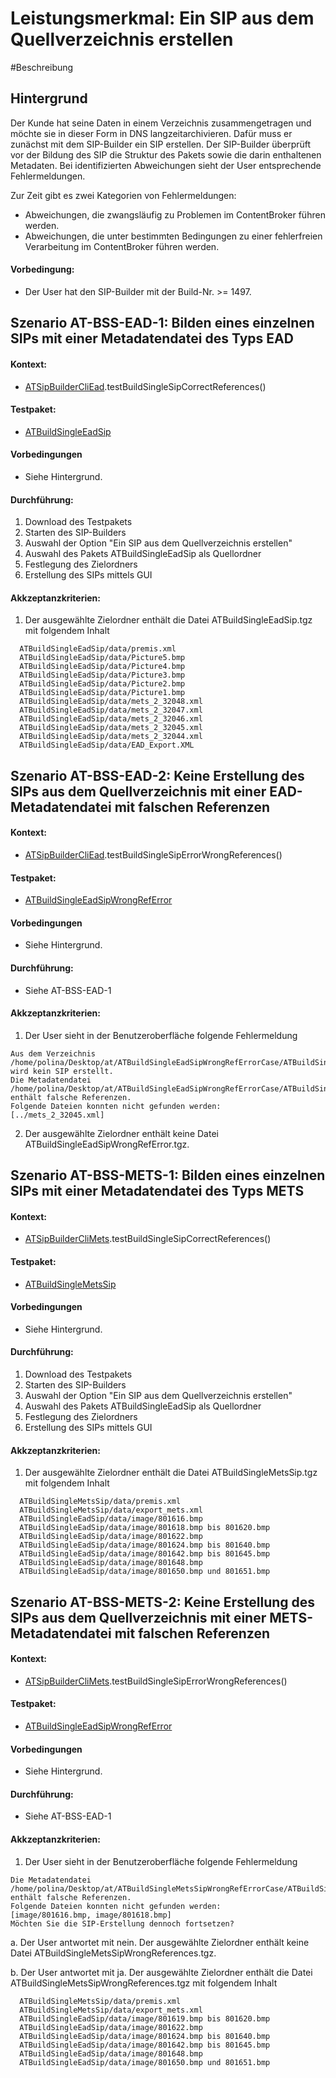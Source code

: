 # Leistungsmerkmal: Ein SIP aus dem Quellverzeichnis erstellen

#Beschreibung

## Hintergrund

Der Kunde hat seine Daten in einem Verzeichnis zusammengetragen und möchte sie in dieser Form in DNS langzeitarchivieren.
Dafür muss er zunächst mit dem SIP-Builder ein SIP erstellen.
Der SIP-Builder überprüft vor der Bildung des SIP die Struktur des Pakets sowie die darin enthaltenen Metadaten. Bei identifizierten Abweichungen sieht der User entsprechende Fehlermeldungen.

Zur Zeit gibt es zwei Kategorien von Fehlermeldungen:
* Abweichungen, die zwangsläufig zu Problemen im ContentBroker führen werden.
* Abweichungen, die unter bestimmten Bedingungen zu einer fehlerfreien Verarbeitung im ContentBroker führen werden.

#### Vorbedingung:

* Der User hat den SIP-Builder mit der Build-Nr. >= 1497.

## Szenario AT-BSS-EAD-1: Bilden eines einzelnen SIPs mit einer Metadatendatei des Typs EAD

#### Kontext:

* [ATSipBuilderCliEad](../test/java/de/uzk/hki/da/at/ATSipBuilderCliEad.java).testBuildSingleSipCorrectReferences()

#### Testpaket:   

* [ATBuildSingleEadSip](../test/resources/at/ATBuildSingleEadSip)

#### Vorbedingungen

* Siehe Hintergrund.

#### Durchführung:

1. Download des Testpakets
1. Starten des SIP-Builders
1. Auswahl der Option "Ein SIP aus dem Quellverzeichnis erstellen"
1. Auswahl des Pakets ATBuildSingleEadSip als Quellordner
1. Festlegung des Zielordners
1. Erstellung des SIPs mittels GUI

#### Akkzeptanzkriterien:

1. Der ausgewählte Zielordner enthält die Datei ATBuildSingleEadSip.tgz mit folgendem Inhalt
```
  ATBuildSingleEadSip/data/premis.xml
  ATBuildSingleEadSip/data/Picture5.bmp  
  ATBuildSingleEadSip/data/Picture4.bmp  
  ATBuildSingleEadSip/data/Picture3.bmp  
  ATBuildSingleEadSip/data/Picture2.bmp  
  ATBuildSingleEadSip/data/Picture1.bmp  
  ATBuildSingleEadSip/data/mets_2_32048.xml
  ATBuildSingleEadSip/data/mets_2_32047.xml
  ATBuildSingleEadSip/data/mets_2_32046.xml
  ATBuildSingleEadSip/data/mets_2_32045.xml
  ATBuildSingleEadSip/data/mets_2_32044.xml
  ATBuildSingleEadSip/data/EAD_Export.XML
``` 

## Szenario AT-BSS-EAD-2: Keine Erstellung des SIPs aus dem Quellverzeichnis mit einer EAD-Metadatendatei mit falschen Referenzen

#### Kontext:

* [ATSipBuilderCliEad](../test/java/de/uzk/hki/da/at/ATSipBuilderCliEad.java).testBuildSingleSipErrorWrongReferences()

#### Testpaket:   

* [ATBuildSingleEadSipWrongRefError](../test/resources/at/ATBuildSingleEadSipWrongRefErrorCase/ATBuildSingleEadSipWrongRefError)

#### Vorbedingungen

* Siehe Hintergrund.

#### Durchführung:

* Siehe AT-BSS-EAD-1

#### Akkzeptanzkriterien:

1. Der User sieht in der Benutzeroberfläche folgende Fehlermeldung 

```
Aus dem Verzeichnis /home/polina/Desktop/at/ATBuildSingleEadSipWrongRefErrorCase/ATBuildSingleEadSipWrongRefError wird kein SIP erstellt. 
Die Metadatendatei /home/polina/Desktop/at/ATBuildSingleEadSipWrongRefErrorCase/ATBuildSingleEadSipWrongRefError/EAD_Export.XML enthält falsche Referenzen.
Folgende Dateien konnten nicht gefunden werden: 
[../mets_2_32045.xml]
```

2. Der ausgewählte Zielordner enthält keine Datei ATBuildSingleEadSipWrongRefError.tgz.


## Szenario AT-BSS-METS-1: Bilden eines einzelnen SIPs mit einer Metadatendatei des Typs METS

#### Kontext:

* [ATSipBuilderCliMets](../test/java/de/uzk/hki/da/at/ATSipBuilderCliMets.java).testBuildSingleSipCorrectReferences()

#### Testpaket:   

* [ATBuildSingleMetsSip](../test/resources/at/ATBuildSingleMetsSip)

#### Vorbedingungen

* Siehe Hintergrund.

#### Durchführung:

1. Download des Testpakets
1. Starten des SIP-Builders
1. Auswahl der Option "Ein SIP aus dem Quellverzeichnis erstellen"
1. Auswahl des Pakets ATBuildSingleEadSip als Quellordner
1. Festlegung des Zielordners
1. Erstellung des SIPs mittels GUI

#### Akkzeptanzkriterien:

1. Der ausgewählte Zielordner enthält die Datei ATBuildSingleMetsSip.tgz mit folgendem Inhalt
```
  ATBuildSingleMetsSip/data/premis.xml
  ATBuildSingleMetsSip/data/export_mets.xml
  ATBuildSingleEadSip/data/image/801616.bmp  
  ATBuildSingleEadSip/data/image/801618.bmp bis 801620.bmp
  ATBuildSingleEadSip/data/image/801622.bmp
  ATBuildSingleEadSip/data/image/801624.bmp bis 801640.bmp
  ATBuildSingleEadSip/data/image/801642.bmp bis 801645.bmp
  ATBuildSingleEadSip/data/image/801648.bmp
  ATBuildSingleEadSip/data/image/801650.bmp und 801651.bmp
``` 

## Szenario AT-BSS-METS-2: Keine Erstellung des SIPs aus dem Quellverzeichnis mit einer METS-Metadatendatei mit falschen Referenzen

#### Kontext:

* [ATSipBuilderCliMets](../test/java/de/uzk/hki/da/at/ATSipBuilderCliMets.java).testBuildSingleSipErrorWrongReferences()

#### Testpaket:   

* [ATBuildSingleEadSipWrongRefError](../test/resources/at/ATBuildSingleMetsSipWrongRefErrorCase/ATBuildSingleMetsSipWrongReferences)

#### Vorbedingungen

* Siehe Hintergrund.

#### Durchführung:

* Siehe AT-BSS-EAD-1

#### Akkzeptanzkriterien:

1. Der User sieht in der Benutzeroberfläche folgende Fehlermeldung 

```
Die Metadatendatei /home/polina/Desktop/at/ATBuildSingleMetsSipWrongRefErrorCase/ATBuildSingleMetsSipWrongReferences/export_mets.xml enthält falsche Referenzen.
Folgende Dateien konnten nicht gefunden werden: 
[image/801616.bmp, image/801618.bmp] 
Möchten Sie die SIP-Erstellung dennoch fortsetzen?
```

a. Der User antwortet mit nein. Der ausgewählte Zielordner enthält keine Datei ATBuildSingleMetsSipWrongReferences.tgz.  

b. Der User antwortet mit ja. Der ausgewählte Zielordner enthält die Datei ATBuildSingleMetsSipWrongReferences.tgz mit folgendem Inhalt
```
  ATBuildSingleMetsSip/data/premis.xml
  ATBuildSingleMetsSip/data/export_mets.xml
  ATBuildSingleEadSip/data/image/801619.bmp bis 801620.bmp
  ATBuildSingleEadSip/data/image/801622.bmp
  ATBuildSingleEadSip/data/image/801624.bmp bis 801640.bmp
  ATBuildSingleEadSip/data/image/801642.bmp bis 801645.bmp
  ATBuildSingleEadSip/data/image/801648.bmp
  ATBuildSingleEadSip/data/image/801650.bmp und 801651.bmp
``` 
